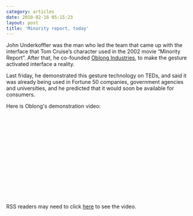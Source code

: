 ```yaml
---
category: articles
date: 2010-02-16 05:15:23
layout: post
title: 'Minority report, today'
---
```


<p>John Underkoffler was the man who led the team that came up with the interface that Tom Cruise’s character used in the 2002 movie “Minority Report”. After that, he co-founded <a href="http://oblong.com/">Oblong Industries</a>, to make the gesture activated interface a reality.</p>

<p>Last friday, he demonstrated this gesture technology on TEDs, and said it was already being used in Fortune 50 companies, government agencies and universities, and he predicted that it would soon be available for consumers.</p>

<p>Here is Oblong's demonstration video:</p>

<object width="400" height="225"><param name="allowfullscreen" value="true" />

<param name="allowscriptaccess" value="always" />
<param name="movie" value="http://vimeo.com/moogaloop.swf?clip_id=2229299&amp;server=vimeo.com&amp;show_title=1&amp;show_byline=1&amp;show_portrait=0&amp;color=&amp;fullscreen=1" />

<embed src="http://vimeo.com/moogaloop.swf?clip_id=2229299&amp;server=vimeo.com&amp;show_title=1&amp;show_byline=1&amp;show_portrait=0&amp;color=&amp;fullscreen=1" type="application/x-shockwave-flash" allowfullscreen="true" allowscriptaccess="always" width="400" height="225" />
</object><p>RSS readers may need to click <a href="//joaobordalo.com">here</a> to see the video.</p>
